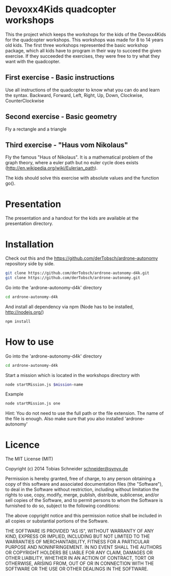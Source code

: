 # Devoxx4Kids quadcopter workshops

This the project which keeps the workshops for the kids of the Devoxx4Kids for the quadcopter workshops.
This workshops was made for 8 to 14 years old kids. The first three workshops represented the basic workshop package, 
which all kids have to program in their way to succeed the given exercise. If they succeeded the exercises, they were free
to try what they want with the quadcopter.


## First exercise - Basic instructions

Use all instructions of the quadcopter to know what you can do and learn the syntax.
Backward, Forward, Left, Right, Up, Down, Clockwise, CounterClockwise

## Second exercise - Basic geometry

Fly a rectangle and a triangle

## Third exercise - "Haus vom Nikolaus"

Fly the famous "Haus of Nikolaus". It is a mathematical problem of the graph theory,
where a euler path but no euler cycle does exists (http://en.wikipedia.org/wiki/Eulerian_path).

The kids should solve this exercise with absolute values and the function go().


# Presentation

The presentation and a handout for the kids are available at the presentation directory.


# Installation

Check out this and the https://github.com/derTobsch/ardrone-autonomy repository side by side.

```sh
git clone https://github.com/derTobsch/ardrone-autonomy-d4k.git
git clone https://github.com/derTobsch/ardrone-autonomy.git
```

Go into the 'ardrone-autonomy-d4k' directory
```sh
cd ardrone-autonomy-d4k
```

And install all dependency via npm (Node has to be installed, http://nodejs.org/)
```sh
npm install
```

# How to use

Go into the 'ardrone-autonomy-d4k' directory
```sh
cd ardrone-autonomy-d4k
```

Start a mission which is located in the workshops directory with
```sh
node startMission.js $mission-name
```

Example
```sh
node startMission.js one
```

Hint: You do not need to use the full path or the file extension. The name of the file is enough. 
Also make sure that you also installed 'ardrone-autonomy'

# Licence

The MIT License (MIT)

Copyright (c) 2014 Tobias Schneider <schneider@synyx.de>

Permission is hereby granted, free of charge, to any person obtaining a copy
of this software and associated documentation files (the "Software"), to deal
in the Software without restriction, including without limitation the rights
to use, copy, modify, merge, publish, distribute, sublicense, and/or sell
copies of the Software, and to permit persons to whom the Software is
furnished to do so, subject to the following conditions:

The above copyright notice and this permission notice shall be included in all
copies or substantial portions of the Software.

THE SOFTWARE IS PROVIDED "AS IS", WITHOUT WARRANTY OF ANY KIND, EXPRESS OR
IMPLIED, INCLUDING BUT NOT LIMITED TO THE WARRANTIES OF MERCHANTABILITY,
FITNESS FOR A PARTICULAR PURPOSE AND NONINFRINGEMENT. IN NO EVENT SHALL THE
AUTHORS OR COPYRIGHT HOLDERS BE LIABLE FOR ANY CLAIM, DAMAGES OR OTHER
LIABILITY, WHETHER IN AN ACTION OF CONTRACT, TORT OR OTHERWISE, ARISING FROM,
OUT OF OR IN CONNECTION WITH THE SOFTWARE OR THE USE OR OTHER DEALINGS IN THE
SOFTWARE.
